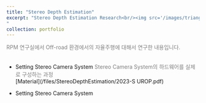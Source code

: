 ```yaml
---
title: "Stereo Depth Estimation"
excerpt: "Stereo Depth Estimation Research<br/><img src='/images/triangulizaiton.png' width='500' height='300'>
"
collection: portfolio
---
```


<span style = "font-size:14px; color: gray;"> RPM 연구실에서 Off-road 환경에서의 자율주행에 대해서 연구한 내용입니다.</span>
<br><br>

* Setting Stereo Camera System
<span style = "font-size:14px; color: gray;"> Stereo Camera System의 하드웨어를 실제로 구성하는 과정</span><br>
[Material](/files/StereoDepthEstimation/2023-S UROP.pdf)

* Setting Stereo Camera System

